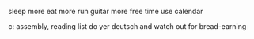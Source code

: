 sleep more
eat more
run
guitar
more free time
use calendar

c: assembly, reading list
do yer deutsch and watch out for bread-earning
